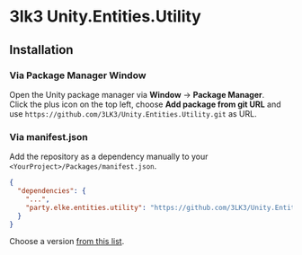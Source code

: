 # 3lk3 Unity.Entities.Utility

## Installation

### Via Package Manager Window

Open the Unity package manager via **Window** -> **Package Manager**.<br>
Click the plus icon on the top left, choose **Add package from git URL** and use `https://github.com/3LK3/Unity.Entities.Utility.git` as URL.

### Via manifest.json

Add the repository as a dependency manually to your `<YourProject>/Packages/manifest.json`.

```json
{
  "dependencies": {
    "...",
    "party.elke.entities.utility": "https://github.com/3LK3/Unity.Entities.Utility.git#0.0.1"
  }
}
```

Choose a version [from this list](https://github.com/3LK3/Unity.Entities.Utility/releases).
